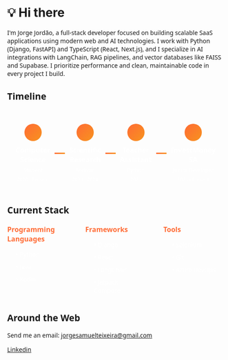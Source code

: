# 💡 Hi there

<link href="https://fonts.googleapis.com/css2?family=DM+Sans:wght@300;400;500;600;700&display=swap" rel="stylesheet">

<div style="font-family: 'DM Sans', ui-sans-serif, system-ui, -apple-system, BlinkMacSystemFont, 'Segoe UI', Roboto, sans-serif; font-weight: 400;">

I'm Jorge Jordão, a full-stack developer focused on building scalable SaaS applications using modern web and AI technologies. I work with Python (Django, FastAPI) and TypeScript (React, Next.js), and I specialize in AI integrations with LangChain, RAG pipelines, and vector databases like FAISS and Supabase. I prioritize performance and clean, maintainable code in every project I build.

## Timeline

<div style="display: flex; align-items: center; justify-content: space-between; margin: 30px 0; padding: 20px; font-family: 'DM Sans', ui-sans-serif, system-ui, -apple-system, BlinkMacSystemFont, 'Segoe UI', Roboto, sans-serif; font-weight: 400;">
  
  <div style="text-align: center; flex: 1; position: relative;">
    <div style="width: 40px; height: 40px; background: linear-gradient(135deg, #ff6b35 0%, #f7931e 100%); border-radius: 50%; margin: 0 auto 10px;"></div>
    <h4 style="margin: 5px 0; font-size: 16px; color: white;">Computer Science</h4>
    <p style="margin: 0; font-size: 12px; color: rgba(255,255,255,0.9);">Student</p>
    <p style="margin: 5px 0 0 0; font-size: 11px; color: rgba(255,255,255,0.8);">2020 - Present</p>
  </div>
  
  <div style="width: 50px; height: 3px; background: linear-gradient(90deg, #ff6b35 0%, #f7931e 100%); margin: 0 10px;"></div>
  
  <div style="text-align: center; flex: 1; position: relative;">
    <div style="width: 40px; height: 40px; background: linear-gradient(135deg, #ff6b35 0%, #f7931e 100%); border-radius: 50%; margin: 0 auto 10px;"></div>
    <h4 style="margin: 5px 0; font-size: 16px; color: white;">Scientific Research</h4>
    <p style="margin: 0; font-size: 12px; color: rgba(255,255,255,0.9);">Android</p>
    <p style="margin: 5px 0 0 0; font-size: 11px; color: rgba(255,255,255,0.8);">2023 - 2024</p>
  </div>
  
  <div style="width: 50px; height: 3px; background: linear-gradient(90deg, #ff6b35 0%, #f7931e 100%); margin: 0 10px;"></div>
  
  <div style="text-align: center; flex: 1; position: relative;">
    <div style="width: 40px; height: 40px; background: linear-gradient(135deg, #ff6b35 0%, #f7931e 100%); border-radius: 50%; margin: 0 auto 10px;"></div>
    <h4 style="margin: 5px 0; font-size: 16px; color: white;">Teacher Assistant</h4>
    <p style="margin: 0; font-size: 12px; color: rgba(255,255,255,0.9);">Python</p>
    <p style="margin: 5px 0 0 0; font-size: 11px; color: rgba(255,255,255,0.8);">2023</p>
  </div>
  
  <div style="width: 50px; height: 3px; background: linear-gradient(90deg, #ff6b35 0%, #f7931e 100%); margin: 0 10px;"></div>
  
  <div style="text-align: center; flex: 1; position: relative;">
    <div style="width: 40px; height: 40px; background: linear-gradient(135deg, #ff6b35 0%, #f7931e 100%); border-radius: 50%; margin: 0 auto 10px;"></div>
    <h4 style="margin: 5px 0; font-size: 16px; color: white;">InvestMoney SA</h4>
    <p style="margin: 0; font-size: 12px; color: rgba(255,255,255,0.9);">Junior Developer</p>
    <p style="margin: 5px 0 0 0; font-size: 11px; color: rgba(255,255,255,0.8);">2023 - Present</p>
  </div>
  
</div>

## Current Stack

<div style="display: flex; justify-content: space-between; gap: 40px; margin: 20px 0;">

<div style="flex: 1;">
<h4 style="margin: 0 0 15px 0; font-size: 16px; color: #ff6b35; font-weight: 600;">Programming Languages</h4>
<ul style="margin: 0; padding-left: 20px; list-style: none;">
<li style="margin: 10px 0; color: white;">• Python</li>
<li style="margin: 10px 0; color: white;">• Java</li>
<li style="margin: 10px 0; color: white;">• Kotlin</li>
</ul>
</div>

<div style="flex: 1;">
<h4 style="margin: 0 0 15px 0; font-size: 16px; color: #ff6b35; font-weight: 600;">Frameworks</h4>
<ul style="margin: 0; padding-left: 20px; list-style: none;">
<li style="margin: 10px 0; color: white;">• Django</li>
<li style="margin: 10px 0; color: white;">• React</li>
<li style="margin: 10px 0; color: white;">• LangChain</li>
<li style="margin: 10px 0; color: white;">• Jetpack Compose</li>
</ul>
</div>

<div style="flex: 1;">
<h4 style="margin: 0 0 15px 0; font-size: 16px; color: #ff6b35; font-weight: 600;">Tools</h4>
<ul style="margin: 0; padding-left: 20px; list-style: none;">
<li style="margin: 10px 0; color: white;">• Selenium</li>
<li style="margin: 10px 0; color: white;">• Git</li>
<li style="margin: 10px 0; color: white;">• Azure DevOps</li>
</ul>
</div>

</div>

## Around the Web
Send me an email: <a href="mailto:jorgesamuelteixeira@gmail.com">jorgesamuelteixeira@gmail.com</a>

<a href="https://www.linkedin.com/in/jorge-samuel-teixeira-jord%C3%A3o-792b381ab">Linkedin</a>

</div>
